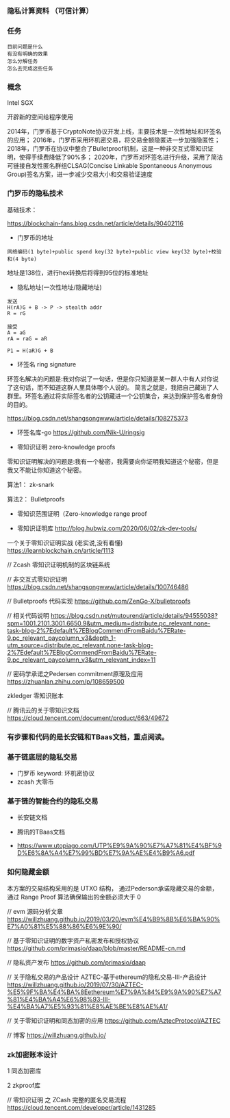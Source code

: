 ### 隐私计算资料 （可信计算）

### 任务
    目前问题是什么
    有没有明确的效果
    怎么分解任务
    怎么去完成这些任务

### 概念
Intel SGX

开辟新的空间给程序使用


2014年，门罗币基于CryptoNote协议开发上线，主要技术是一次性地址和环签名的应用；
2016年，门罗币采用环机密交易，将交易金额隐匿进一步加强隐匿性；
2018年，门罗币在协议中整合了Bulletproof机制，这是一种非交互式零知识证明，使得手续费降低了90%多；
2020年，门罗币对环签名进行升级，采用了简洁可链接自发性匿名群组CLSAG(Concise Linkable Spontaneous Anonymous Group)签名方案，进一步减少交易大小和交易验证速度


### 门罗币的隐私技术

基础技术：

https://blockchain-fans.blog.csdn.net/article/details/90402116

- 门罗币的地址
```
网络编码(1 byte)+public spend key(32 byte)+public view key(32 byte)+校验和(4 byte)
```
地址是138位，进行hex转换后将得到95位的标准地址

- 隐私地址(一次性地址/隐藏地址)
```
发送
H(rA)G + B -> P -> stealth addr
R = rG

接受
A = aG
rA = raG = aR 

P1 = H(aR)G + B 
```
- 环签名 ring signature

环签名解决的问题是:我对你说了一句话，但是你只知道是某一群人中有人对你说了这句话，而不知道这群人里具体哪个人说的。
简言之就是，我把自己藏进了人群里。环签名通过将实际签名者的公钥藏进一个公钥集合，来达到保护签名者身份的目的。

https://blog.csdn.net/shangsongwww/article/details/108275373

- 环签名库-go
https://github.com/Nik-U/ringsig

- 零知识证明 zero-knowledge proofs 

零知识证明解决的问题是:我有一个秘密，我需要向你证明我知道这个秘密，但是我又不能让你知道这个秘密。

算法1：
zk-snark

算法2：
Bulletproofs

- 零知识范围证明（Zero-knowledge range proof

- 零知识证明库
http://blog.hubwiz.com/2020/06/02/zk-dev-tools/

一个关于零知识证明实战 (老实说,没有看懂)
https://learnblockchain.cn/article/1113


// Zcash
零知识证明机制的区块链系统

// 非交互式零知识证明
https://blog.csdn.net/shangsongwww/article/details/100746486

// Bulletproofs 代码实现
https://github.com/ZenGo-X/bulletproofs

// 相关代码说明
https://blog.csdn.net/mutourend/article/details/94555038?spm=1001.2101.3001.6650.9&utm_medium=distribute.pc_relevant.none-task-blog-2%7Edefault%7EBlogCommendFromBaidu%7ERate-9.pc_relevant_paycolumn_v3&depth_1-utm_source=distribute.pc_relevant.none-task-blog-2%7Edefault%7EBlogCommendFromBaidu%7ERate-9.pc_relevant_paycolumn_v3&utm_relevant_index=11

// 密码学承诺之Pedersen commitment原理及应用
https://zhuanlan.zhihu.com/p/108659500

zkledger 零知识账本

// 腾讯云的关于零知识文档
https://cloud.tencent.com/document/product/663/49672

### 有步骤和代码的是长安链和TBaas文档，重点阅读。


### 基于链底层的隐私交易

- 门罗币 keyword: 环机密协议
- zcash 大零币 

### 基于链的智能合约的隐私交易

- 长安链文档

- 腾讯的TBaas文档

- https://www.utopiago.com/UTP%E9%9A%90%E7%A7%81%E4%BF%9D%E6%8A%A4%E7%99%BD%E7%9A%AE%E4%B9%A6.pdf
### 如何隐藏金额
本方案的交易结构采用的是 UTXO 结构，
通过Pederson承诺隐藏交易的金额，
通过 Range Proof 算法确保输出的金额必须大于 0

// evm 源码分析文章
https://willzhuang.github.io/2019/03/20/evm%E4%B9%8B%E6%BA%90%E7%A0%81%E5%88%86%E6%9E%90/

//  基于零知识证明的数字资产私密发布和授权协议
https://github.com/primasio/daap/blob/master/README-cn.md

// 隐私资产发布
https://github.com/primasio/daap


// 关于隐私交易的产品设计
AZTEC-基于ethereum的隐私交易-III-产品设计
https://willzhuang.github.io/2019/07/30/AZTEC-%E5%9F%BA%E4%BA%8Eethereum%E7%9A%84%E9%9A%90%E7%A7%81%E4%BA%A4%E6%98%93-III-%E4%BA%A7%E5%93%81%E8%AE%BE%E8%AE%A1/


// 关于零知识证明和同态加密的应用
https://github.com/AztecProtocol/AZTEC

// 博客
https://willzhuang.github.io/

### zk加密账本设计

1 同态加密库

2 zkproof库


// 零知识证明 之 ZCash 完整的匿名交易流程
https://cloud.tencent.com/developer/article/1431285